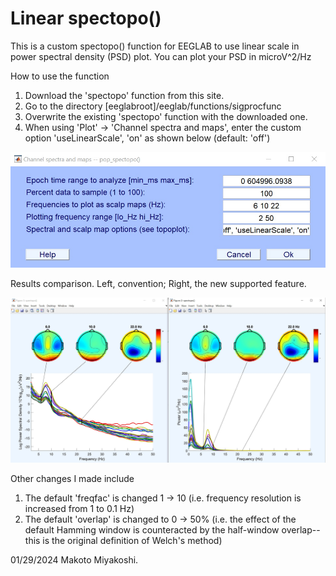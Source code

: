 # Linear spectopo()
This is a custom spectopo() function for EEGLAB to use linear scale in power spectral density (PSD) plot. You can plot your PSD in microV^2/Hz 

How to use the function
1. Download the 'spectopo' function from this site.
2. Go to the directory [eeglabroot]/eeglab/functions/sigprocfunc
3. Overwrite the existing 'spectopo' function with the downloaded one.
4. When using 'Plot' -> 'Channel spectra and maps', enter the custom option 'useLinearScale', 'on' as shown below (default: 'off')

![useLinearScale01.jpg](images/useLinearScale01.jpg)

Results comparison. Left, convention; Right, the new supported feature.

![useLinearScale02.jpg](images/useLinearScale02.jpg)

Other changes I made include
1. The default 'freqfac' is changed 1 -> 10 (i.e. frequency resolution is increased from 1 to 0.1 Hz)
2. The default 'overlap' is changed to 0 -> 50% (i.e. the effect of the default Hamming window is counteracted by the half-window overlap--this is the original definition of Welch's method)

01/29/2024 Makoto Miyakoshi.
